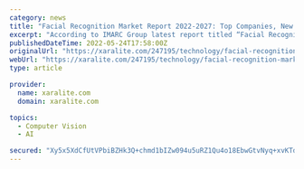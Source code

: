 ```yaml
---
category: news
title: "Facial Recognition Market Report 2022-2027: Top Companies, New Technology, Size and Forecast"
excerpt: "According to IMARC Group latest report titled “Facial Recognition Market: Global Industry Trends, Share, Size, Growth, Opportunity and Forecast 2022-2027”, offers a comprehensive analysis of the industry,"
publishedDateTime: 2022-05-24T17:58:00Z
originalUrl: "https://xaralite.com/247195/technology/facial-recognition-market-report-2022-2027-top-companies-new-technology-size-and-forecast/"
webUrl: "https://xaralite.com/247195/technology/facial-recognition-market-report-2022-2027-top-companies-new-technology-size-and-forecast/"
type: article

provider:
  name: xaralite.com
  domain: xaralite.com

topics:
  - Computer Vision
  - AI

secured: "Xy5x5XdCfUtVPbiBZHk3Q+chmd1bIZw094u5uRZ1Qu4o18EbwGtvNyq+xvKTdFlO/agD684mujtO2LRYq6H1dvvLNI+Nw+awBurwRey37mw4N+OBUZ+ZcSn3j7DkDHS1XIfFQHRs6CPfJXIk32f8HqL6Jz4xUfzU2IWdhILMOfeHnk79Gcg9uYErNlK/5y1VRKYsfTu3Moq3x6WHtSapFye/McBPUhjdv5uwmiRo6r74wIpfUs3j85VBDE52Rq1aN3fJzrtYCyO+v/fhH67Jtq1k1LG08PSRtMGQJbZ/mLnBpyDrqvwdtSaDoAJjEF4KjCjfjHWWd/nfrppgacJtxOG0RTSmskIm2gChJNo4xP4=;jG9PlDuieGFIprestjsb7w=="
---
```


